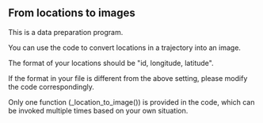## From locations to images

This is a data preparation program.

You can use the code to convert locations in a trajectory into an image.

The format of your locations should be "id, longitude, latitude".

If the format in your file is different from the above setting, please modify the code correspondingly.

Only one function (_location_to_image()) is provided in the code, which can be invoked multiple times based on your own situation.